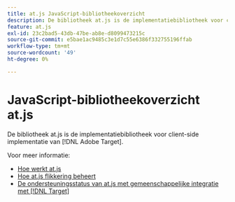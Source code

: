 ```yaml
---
title: at.js JavaScript-bibliotheekoverzicht
description: De bibliotheek at.js is de implementatiebibliotheek voor client-side implementatie van [!DNL Adobe Target].
feature: at.js
exl-id: 23c2bad5-43db-47be-ab8e-d8099473215c
source-git-commit: e5bae1ac9485c3e1d7c55e6386f332755196ffab
workflow-type: tm+mt
source-wordcount: '49'
ht-degree: 0%

---
```


# JavaScript-bibliotheekoverzicht at.js

De bibliotheek at.js is de implementatiebibliotheek voor client-side implementatie van [!DNL Adobe Target].

Voor meer informatie:

* [Hoe werkt at.js](how-atjs-works.md)
* [Hoe at.js flikkering beheert](manage-flicker-with-atjs.md)
* [De ondersteuningsstatus van at.js met gemeenschappelijke integratie met [!DNL Target]](target-atjs-integrations.md)
